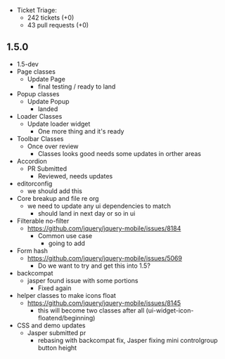 * Ticket Triage:
  * 242 tickets (+0)
  * 43 pull requests (+0)

## 1.5.0
  * 1.5-dev
  * Page classes
    * Update Page
      * final testing / ready to land
  * Popup classes
    * Update Popup
      * landed
  * Loader Classes
    * Update loader widget
      * One more thing and it's ready
  * Toolbar Classes
    * Once over review
      * Classes looks good needs some updates in orther areas
  * Accordion
    * PR Submitted
      * Reviewed, needs updates
  * editorconfig
    * we should add this
  * Core breakup and file re org
    * we need to update any ui dependencies to match
      * should land in next day or so in ui
  * Filterable no-filter
    * https://github.com/jquery/jquery-mobile/issues/8184
      * Common use case
        * going to add
  * Form hash
    * https://github.com/jquery/jquery-mobile/issues/5069
      * Do we want to try and get this into 1.5?
  * backcompat
    * jasper found issue with some portions
      * Fixed again
  * helper classes to make icons float
    * https://github.com/jquery/jquery-mobile/issues/8145
      * this will become two classes after all (ui-widget-icon-floatend/beginning)
  * CSS and demo updates
    * Jasper submitted pr
      * rebasing with backcompat fix, Jasper fixing mini controlgroup button height
